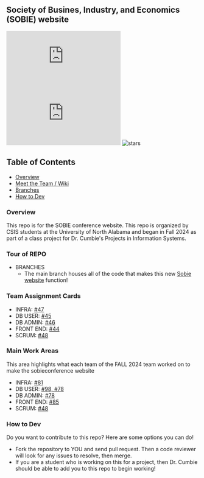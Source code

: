 ## Society of Busines, Industry, and Economics (SOBIE) website
![version](https://img.shields.io/npm/v/sobieconference.org) ![Issues](https://img.shields.io/github/issues/barrycumbie/sobieconference.org) ![stars](https://img.shields.io/github/stars/sobieconference.org/readme-md?style=flat&color=yellow)

## Table of Contents
- [Overview](#overview)
-  <a href="https://github.com/barrycumbie/sobieconference.org/wiki/Meet-the-Team" target="_blank">Meet the Team / Wiki </a>
- [Branches](#tour-of-repo)
- [How to Dev](#how-to-dev)

### Overview
This repo is for the SOBIE conference website. This repo is organized by CSIS students at the University of North Alabama and began in Fall 2024 as part of a class project for Dr. Cumbie's Projects in Information Systems. 

### Tour of REPO
- BRANCHES
  - The main branch houses all of the code that makes this new <a href="https://dev-sobieconference.onrender.com/" target="_blank">Sobie website</a> function!
  
### Team Assignment Cards

- INFRA: <a href="https://github.com/barrycumbie/sobieconference.org/issues/47" target="_blank">#47</a>
- DB USER: <a href="https://github.com/barrycumbie/sobieconference.org/issues/45" target="_blank">#45</a>
- DB ADMIN: <a href="https://github.com/barrycumbie/sobieconference.org/issues/46" target="_blank">#46</a>
- FRONT END: <a href="https://github.com/barrycumbie/sobieconference.org/issues/44" target="_blank">#44</a>
- SCRUM: <a href="https://github.com/barrycumbie/sobieconference.org/issues/48" target="_blank">#48</a>

### Main Work Areas
This area highlights what each team of the FALL 2024 team worked on to make the sobieconference website 
- INFRA: <a href="https://github.com/barrycumbie/sobieconference.org/issues/81" target="_blank">#81</a>
- DB USER: <a href="https://github.com/barrycumbie/sobieconference.org/issues/98" target="_blank">#98, </a><a href="https://github.com/barrycumbie/sobieconference.org/issues/78" target="_blank">#78</a>
- DB ADMIN: <a href="https://github.com/barrycumbie/sobieconference.org/issues/78" target="_blank">#78</a>
- FRONT END: <a href="https://github.com/barrycumbie/sobieconference.org/issues/85" target="_blank">#85</a>
- SCRUM: <a href="https://github.com/barrycumbie/sobieconference.org/issues/48" target="_blank">#48</a>

 
### How to Dev 
Do you want to contribute to this repo? Here are some options you can do!
- Fork the repository to YOU and send pull request. Then a code reviewer will look for any issues to resolve, then merge.
- If you are a student who is working on this for a project, then Dr. Cumbie should be able to add you to this repo to begin working!

